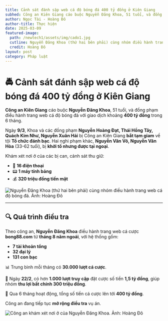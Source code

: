 ```yaml
---
title: Cảnh sát đánh sập web cá độ bóng đá 400 tỷ đồng ở Kiên Giang 
subhed: Công an Kiên Giang cáo buộc Nguyễn Đăng Khoa, 51 tuổi, và đồng phạm điều hành trang web cá độ bóng đá với giao dịch khoảng 400 tỷ đồng trong 6 tháng.
author: Ngọc Tài - Hoàng Đô
author-title: Thực hiện
date: 2025-03-09
featured-image: 
  path: /newtech1/assets/img/cado1.jpg
  cutline: Nguyễn Đăng Khoa (thứ hai bên phải) cùng nhóm điều hành trang web cá độ bóng đá.
  credit: Hoàng Đô
layout: post
category: Pháp luật
---
```

# 🚔 Cảnh sát đánh sập web cá độ bóng đá 400 tỷ đồng ở Kiên Giang

**Công an Kiên Giang** cáo buộc **Nguyễn Đăng Khoa**, 51 tuổi, và đồng phạm điều hành trang web cá độ bóng đá với giao dịch khoảng **400 tỷ đồng** trong 6 tháng.

Ngày **9/3**, Khoa và các đồng phạm **Nguyễn Hoàng Đạt, Thái Hồng Tây, Quách Kim Như, Nguyễn Xuân Hải** bị Công an Kiên Giang **bắt tạm giam** về tội **Tổ chức đánh bạc**. Hai nghi phạm khác, **Nguyễn Văn Võ, Nguyễn Văn Hòa** (33-62 tuổi), bị **khởi tố nhưng được tại ngoại**.

Khám xét nơi ở của các bị can, cảnh sát thu giữ:

- 📱 **16 điện thoại**
- 📟 **1 máy tính bảng**
- 💰 **320 triệu đồng tiền mặt**

![*Nguyễn Đăng Khoa (thứ hai bên phải) cùng nhóm điều hành trang web cá độ bóng đá. Ảnh: Hoàng Đô*](/newtech1/assets/img/cado1.jpg)  

---

## 🔍 Quá trình điều tra

Theo công an, **Nguyễn Đăng Khoa** điều hành trang web cá cược **bong88.com** từ **tháng 8 năm ngoái**, với hệ thống gồm:

- **7 tài khoản tổng**
- **32 đại lý**
- **131 con bạc**

📊 Trung bình mỗi tháng có **30.000 lượt cá cược**.  

📅 Ngày **22/2**, có hơn **1.000 lượt truy cập** đặt cược số tiền **1,5 tỷ đồng**, giúp nhóm **thu lợi bất chính 300 triệu đồng**.

🔎 Qua 6 tháng hoạt động, tổng số tiền cá cược lên tới **400 tỷ đồng**.

Công an đang tiếp tục **mở rộng điều tra** vụ án.

![*Công an khám xét nơi ở của Nguyễn Đăng Khoa. Ảnh: Hoàng Đô*](/newtech1/assets/img/cado1.1.jpg)  

